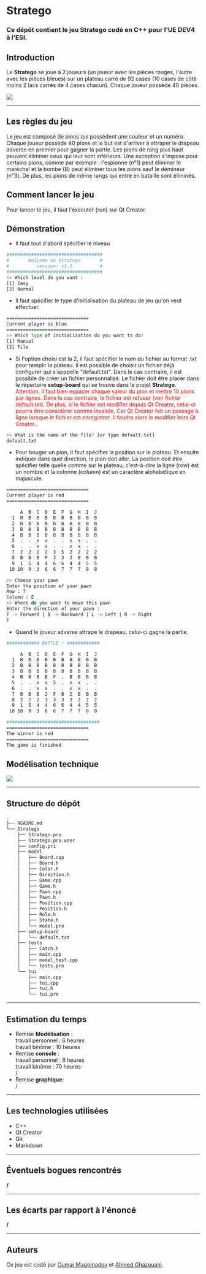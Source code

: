 # Stratego

### Ce dépôt contient le jeu **Stratego** codé en C++ pour l'UE DEV4 à l'ESI. 

## Introduction

Le **Stratego** se joue à 2 joueurs (un joueur avec les pièces rouges, l'autre avec les pièces bleues) sur un plateau carré de 92 cases (10 cases de côté moins 2 lacs carrés de 4 cases chacun). Chaque joueur possède 40 pièces.

<p><img src="https://stoysnetcdn.com/patc/patc7476/patc7476_7.jpg"></p>

---
## Les règles du jeu

Le jeu est composé de pions qui possèdent une couleur et un numéro. Chaque joueur possède 40 pions et le but est d'arriver à attraper le drapeau adverse en premier pour gagner la partie. Les pions de rang plus haut peuvent éliminer ceux qui leur sont inférieurs. Une exception s'impose pour certains pions, comme par exemple : l'espionne (n°1) peut éliminer le maréchal et la bombe (B) peut éliminer tous les pions sauf le démineur (n°3). De plus, les pions de même rangs qui entre en bataille sont éliminés.

## Comment lancer le jeu

Pour lancer le jeu, il faut l'éxecuter (run) sur Qt Creator.

## Démonstration

- Il faut tout d'abord spécifier le niveau

```bash
###################################
#       Welcome on Stratego       #
#          version: v1.0          #
###################################
>> Which level do you want :
[1] Easy
[2] Normal
```
- Il faut spécifier le type d'initialisation du plateau de jeu qu'on veut effectuer.

```bash
==============================
Current player is blue
==============================
>> Which type of initialization do you want to do?
[1] Manual
[2] File
```
- Si l'option choisi est la 2, il faut spécifier le nom du fichier au format .txt pour remplir le plateau. Il est possible de choisir un fichier déjà configurer qui s'apppelle "default.txt". Dans le cas contraire, il est possible de créer un fichier personnalisé. Le fichier doit être placer dans le répertoire **setup-board** qui se trouve dans le projet **Stratego**. <span style="color:red">Attention, il faut bien espacer chaque valeur du pion et mettre 10 pions par lignes. Dans le cas contraire, le fichier est refuser (voir fichier default.txt). De plus, si le fichier est modifier depuis Qt Creator, celui-ci pourra être considèrer comme invalide. Car Qt Creator fait un passage à ligne lorsque le fichier est enregistrer. Il faudra alors le modifier hors Qt Creator.</span>. 

```bash
>> What is the name of the file? [or type default.txt]
default.txt
```
- Pour bouger un pion, il faut spécifier la position sur le plateau. Et ensuite indiquer dans quel direction, le pion doit aller. La position doit être spécifier telle quelle comme sur le plateau, c'est-à-dire la ligne (row) est un nombre et la colonne (column) est un caractère alphabétique en majuscule.

```bash
==============================
Current player is red
==============================

     A  B  C  D  E  F  G  H  I  J
  1  B  B  B  B  B  B  B  B  B  B
  2  B  B  B  B  B  B  B  B  B  B
  3  B  B  B  B  B  B  B  B  B  B
  4  B  B  B  B  B  B  B  B  B  B
  5  .  .  x  x  .  .  x  x  .  .
  6  .  .  x  x  .  .  x  x  .  .
  7  2  2  2  2  3  5  2  2  2  2
  8  B  B  B  F  3  3  3  B  B  B
  9  1  5  4  4  6  6  4  4  5  5
 10 10  9  3  6  6  7  7  7  8  8

>> Choose your pawn
Enter the position of your pawn
Row : 7
Column : E
>> Where do you want to move this pawn
Enter the direction of your pawn :
F -> Forward | B -> Backward | L -> Left | R -> Right
F
```

- Quand le joueur adverse attrape le drapeau, celui-ci gagne la partie.

```bash
############ BATTLE ! ############

     A  B  C  D  E  F  G  H  I  J
  1  B  B  B  B  B  B  B  B  B  B
  2  B  B  B  B  B  B  B  B  B  B
  3  B  B  B  B  B  B  B  B  B  B
  4  B  B  B  B  F  .  B  B  B  B
  5  .  .  x  x  5  .  x  x  .  .
  6  .  .  x  x  .  .  x  x  .  .
  7  B  B  B  2  F  B  2  B  B  B
  8  2  2  2  3  3  3  3  2  2  2
  9  1  5  4  4  6  6  4  4  5  5
 10 10  9  3  6  6  7  7  7  8  8

##################################
==============================
The winner is red
==============================
The game is finished
```

## Modélisation technique

<p><img src="https://add.pics/images/2022/03/24/Stratego.png"></p>

---
## Structure de dépôt

```bash
.
├── README.md
└── Stratego
    ├── Stratego.pro
    ├── Stratego.pro.user
    ├── config.pri
    ├── model
    │   ├── Board.cpp
    │   ├── Board.h
    │   ├── Color.h
    │   ├── Direction.h
    │   ├── Game.cpp
    │   ├── Game.h
    │   ├── Pawn.cpp
    │   ├── Pawn.h
    │   ├── Position.cpp
    │   ├── Position.h
    │   ├── Role.h
    │   ├── State.h
    │   └── model.pro
    ├── setup-board
    │   └── default.txt
    ├── tests
    │   ├── Catch.h
    │   ├── main.cpp
    │   ├── model_test.cpp
    │   └── tests.pro
    └── tui
        ├── main.cpp
        ├── tui.cpp
        ├── tui.h
        └── tui.pro
```
---
## Estimation du temps

- Remise **Modélisation** :<br>
travail personnel : 6 heures<br>
travail binôme : 10 heures<br>
- Remise **console** :<br>
travail personnel : 8 heures<br>
travail binôme : 70 heures<br>
/<br>
- Remise **graphique**:<br>
/<br>

---
## Les technologies utilisées 
- C++
- Qt Creator
- Git
- Markdown

---

## Éventuels bogues rencontrés
**/**

---

## Les écarts par rapport à l'énoncé
**/**

---

## Auteurs
Ce jeu est codé par [Oumar Magomadov](https://git.esi-bru.be/54516) et [Ahmed Ghazouani](https://git.esi-bru.be/56366).




